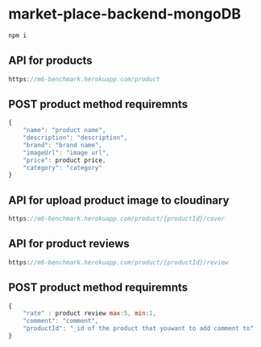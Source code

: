 # market-place-backend-mongoDB
```jsx
npm i
```
## API for products
```jsx
https://m6-benchmark.herokuapp.com/product
```

## POST product method requiremnts
```jsx
{
    "name": "product name", 
    "description": "description",
    "brand": "brand name", 
    "imageUrl": "image url",
    "price": product price, 
    "category": "category"
}
```



## API for upload product image to cloudinary
```jsx
https://m6-benchmark.herokuapp.com/product/{productId}/cover
```

## API for product reviews
```jsx
https://m6-benchmark.herokuapp.com/product/{productId}/review
```
## POST product method requiremnts
```jsx
{
    "rate" : product review max:5, min:1,
    "comment": "comment",
    "productId": "_id of the product that youwant to add comment to"
}
```
